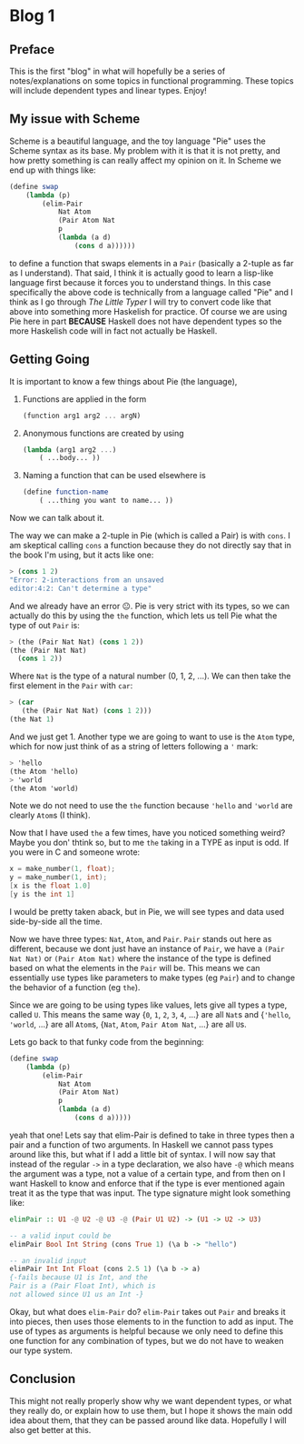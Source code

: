 # Blog 1

## Preface
This is the first "blog" in what will hopefully be a series of notes/explanations on some topics in functional programming. These topics will include dependent types and linear types. Enjoy!

## My issue with Scheme
Scheme is a beautiful language, and the toy language "Pie" uses the Scheme syntax as its base. My problem with it is that it is not pretty, and how pretty something is can really affect my opinion on it. In Scheme we end up with things like:
```scheme
(define swap
    (lambda (p)
        (elim-Pair 
            Nat Atom
            (Pair Atom Nat
            p
            (lambda (a d)
                (cons d a))))))
```
to define a function that swaps elements in a `Pair` (basically a 2-tuple as far as I understand). That said, I think it is actually good to learn a lisp-like language first because it forces you to understand things. In this case specifically the above code is technically from a language called "Pie" and I think as I go through *The Little Typer* I will try to  convert code like that above into something more Haskelish for practice. Of course we are using Pie here in part **BECAUSE** Haskell does not have dependent types so the more Haskelish code will in fact not actually be Haskell. 

## Getting Going

It is important to know a few things about Pie (the language),

1. Functions are applied in the form 
    ```scheme
    (function arg1 arg2 ... argN)
    ```
2. Anonymous functions are created by using 
    ```scheme
    (lambda (arg1 arg2 ...)
        ( ...body... ))
    ```
3. Naming a function that can be used elsewhere is
    ```scheme
    (define function-name
        ( ...thing you want to name... ))
    ```
Now we can talk about it. 

The way we can make a 2-tuple in Pie (which is called a Pair) is with `cons`. I am skeptical calling `cons` a function because they do not directly say that in the book I'm using, but it acts like one:
```scheme
> (cons 1 2)
"Error: 2-interactions from an unsaved 
editor:4:2: Can't determine a type"
```
And we already have an error 😐. Pie is very strict with its types, so we can actually do this by using the `the` function, which lets us tell Pie what the type of out `Pair` is:
```scheme
> (the (Pair Nat Nat) (cons 1 2))
(the (Pair Nat Nat)
  (cons 1 2))
```
Where `Nat` is the type of a natural number (0, 1, 2, ...). We can then take the first element in the `Pair` with `car`:
```scheme
> (car
   (the (Pair Nat Nat) (cons 1 2)))
(the Nat 1)
```
And we just get 1. Another type we are going to want to use is the `Atom` type, which for now just think of as a string of letters following a `'` mark:
```scheme
> 'hello
(the Atom 'hello)
> 'world
(the Atom 'world)
```
Note we do not need to use the `the` function because `'hello` and `'world` are clearly `Atom`s (I think).

Now that I have used `the` a few times, have you noticed something weird? Maybe you don' thtink so, but to me `the` taking in a TYPE as input is odd. If you were in C and someone wrote:
```c
x = make_number(1, float);
y = make_number(1, int);
[x is the float 1.0]
[y is the int 1]
```
I would be pretty taken aback, but in Pie, we will see types and data used side-by-side all the time. 

Now we have three types: `Nat`, `Atom`, and `Pair`. `Pair` stands out here as different, because we dont just have an instance of `Pair`, we have a `(Pair Nat Nat)` or `(Pair Atom Nat)` where the instance of the type is defined based on what the elements in the `Pair` will be. This means we can essentially use types like parameters to make types (eg `Pair`) and to change the behavior of a function (eg `the`). 

Since we are going to be using types like values, lets give all types a type, called `U`. This means the same way {`0`, `1`, `2`, `3`, `4`, ...} are all `Nat`s and {`'hello`, `'world`, ...} are all `Atom`s, {`Nat`, `Atom`, `Pair Atom Nat`, ...} are all `U`s.

Lets go back to that funky code from the beginning:
```scheme
(define swap
    (lambda (p)
        (elim-Pair 
            Nat Atom
            (Pair Atom Nat)
            p
            (lambda (a d)
                (cons d a)))))
```
yeah that one! Lets say that elim-Pair is defined to take in three types then a pair and a function of two arguments. In Haskell we cannot pass types around like this, but what if I add a little bit of syntax. I will now say that instead of the regular `->` in a type declaration, we also have `-@` which means the argument was a type, not a value of a certain type, and from then on I want Haskell to know and enforce that if the type is ever mentioned again treat it as the type that was input. The type signature might look something like:
```haskell
elimPair :: U1 -@ U2 -@ U3 -@ (Pair U1 U2) -> (U1 -> U2 -> U3)

-- a valid input could be
elimPair Bool Int String (cons True 1) (\a b -> "hello")

-- an invalid input
elimPair Int Int Float (cons 2.5 1) (\a b -> a)
{-fails because U1 is Int, and the 
Pair is a (Pair Float Int), which is 
not allowed since U1 us an Int -}
``` 
Okay, but what does `elim-Pair` do? `elim-Pair` takes out `Pair` and breaks it into pieces, then uses those elements to in the function to add as input. The use of types as arguments is helpful because we only need to define this one function for any combination of types, but we do not have to weaken our type system. 

## Conclusion
This might not really properly show why we want dependent types, or what they really do, or explain how to use them, but I hope it shows the main odd idea about them, that they can be passed around like data. Hopefully I will also get better at this. 